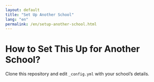 ```yaml
---
layout: default
title: "Set Up Another School"
lang: "en"
permalink: /en/setup-another-school.html
---
```


# How to Set This Up for Another School?

Clone this repository and edit `_config.yml` with your school’s details.
